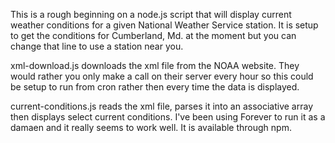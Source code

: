 This is a rough beginning on a node.js script that will display
current weather conditions for a given National Weather Service
station.  It is setup to get the conditions for Cumberland, Md.
at the moment but you can change that line to use a station near
you.

xml-download.js downloads the xml file from the NOAA website. They 
would rather you only make a call on their server every hour so this 
could be setup to run from cron rather then every time the data is 
displayed.

current-conditions.js reads the xml file, parses it into an associative
array then displays select current conditions. I've been using Forever
to run it as a damaen and it really seems to work well. It is available 
through npm.
